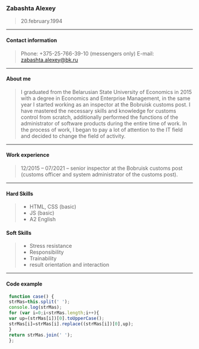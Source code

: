 ### Zabashta Alexey ###

> 20.february.1994

*** *** ***

#### Contact information ####

> Phone: +375-25-766-39-10 (messengers only) 
> E-mail: zabashta.alexey@bk.ru

*** *** ***

#### About me ####

> I graduated from the Belarusian State University of Economics in 2015 with a degree in Economics and Enterprise Management, in the same year I started working as an inspector at the Bobruisk customs post. I have mastered the necessary skills and knowledge for customs control from scratch, additionally performed the functions of the administrator of software products during the entire time of work. In the process of work, I began to pay a lot of attention to the IT field and decided to change the field of activity.

*** *** ***

#### Work experience ####

> 12/2015 – 07/2021 – senior inspector at the Bobruisk customs post (customs officer and system administrator of the customs post).

*** *** ***

#### Hard Skills ####

> -	HTML, CSS (basic)
> -	JS (basic)
> -	A2 English

#### Soft Skills ####

> - Stress resistance
> - Responsibility
> - Trainability
> - result orientation and interaction

*** *** ***

#### Code example ####

```javascript
 function case() {
 strMas=this.split(' ');
 console.log(strMas);
 for (var i=0;i<strMas.length;i++){
 var up=(strMas[i])[0].toUpperCase();
 strMas[i]=strMas[i].replace((strMas[i])[0],up);
 }
 return strMas.join(' ');
 };
 
```